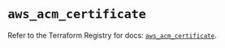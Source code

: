 # `aws_acm_certificate`

Refer to the Terraform Registry for docs: [`aws_acm_certificate`](https://registry.terraform.io/providers/hashicorp/aws/5.94.0/docs/resources/acm_certificate).
